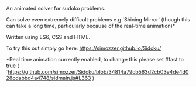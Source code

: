 An animated solver for sudoko problems.

Can solve even extremely difficult problems e.g 'Shining Mirror' (though this can take a long time, particularly because of the real-time animation)*

Written using ES6, CSS and HTML.


To try this out simply go here: https://simozzer.github.io/Sidoku/


*Real time animation currently enabled, to change this please set #fast to true (  `https://github.com/simozzer/Sidoku/blob/34814a79cb563d2cb03e4de4d028cdabbd4a4748/sidmain.js#L363 )


